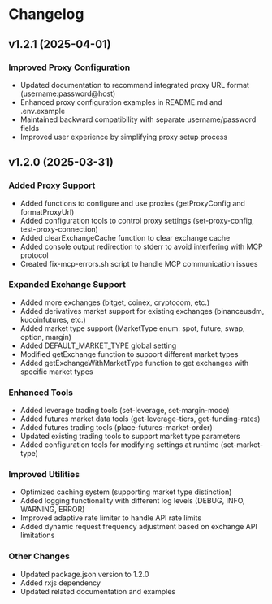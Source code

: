 # Changelog

## v1.2.1 (2025-04-01)

### Improved Proxy Configuration
- Updated documentation to recommend integrated proxy URL format (username:password@host)
- Enhanced proxy configuration examples in README.md and .env.example
- Maintained backward compatibility with separate username/password fields
- Improved user experience by simplifying proxy setup process

## v1.2.0 (2025-03-31)

### Added Proxy Support
- Added functions to configure and use proxies (getProxyConfig and formatProxyUrl)
- Added configuration tools to control proxy settings (set-proxy-config, test-proxy-connection)
- Added clearExchangeCache function to clear exchange cache
- Added console output redirection to stderr to avoid interfering with MCP protocol
- Created fix-mcp-errors.sh script to handle MCP communication issues

### Expanded Exchange Support
- Added more exchanges (bitget, coinex, cryptocom, etc.)
- Added derivatives market support for existing exchanges (binanceusdm, kucoinfutures, etc.)
- Added market type support (MarketType enum: spot, future, swap, option, margin)
- Added DEFAULT_MARKET_TYPE global setting
- Modified getExchange function to support different market types
- Added getExchangeWithMarketType function to get exchanges with specific market types

### Enhanced Tools
- Added leverage trading tools (set-leverage, set-margin-mode)
- Added futures market data tools (get-leverage-tiers, get-funding-rates)
- Added futures trading tools (place-futures-market-order)
- Updated existing trading tools to support market type parameters
- Added configuration tools for modifying settings at runtime (set-market-type)

### Improved Utilities
- Optimized caching system (supporting market type distinction)
- Added logging functionality with different log levels (DEBUG, INFO, WARNING, ERROR)
- Improved adaptive rate limiter to handle API rate limits
- Added dynamic request frequency adjustment based on exchange API limitations

### Other Changes
- Updated package.json version to 1.2.0
- Added rxjs dependency
- Updated related documentation and examples

